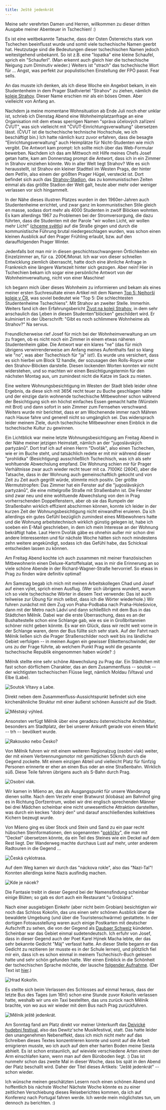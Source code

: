 ```yaml
---
title: Ještě jedenkrát
---
```


Meine sehr verehrten Damen und Herren, willkommen zu dieser
dritten Ausgabe meiner Abenteuer in Tschechien! :)

Es ist eine weitbekannte Tatsache, dass der Osten Österreichs stark von
Tschechen beeinflusst wurde und somit viele tschechische Namen geerbt hat.
Heutzutage sind die Bedeutungen dieser tschechischen Namen jedoch
weitestgehend unbekannt.
So ist z.B. eine "lopatka" eine kleine Schaufel, sprich ein "Schauferl".
(Man erkennt auch gleich hier die tschechische Neigung zum Diminutiv wieder.)
Weiters ist "strach" das tschechische Wort für ... Angst, was perfekt zur
populistischen Einstellung der FPÖ passt. Fear sells.

An das musste ich denken, als ich diese Woche ein Angebot bekam,
in ein Studentenheim in dem Prager Stadtviertel "Strahov" zu ziehen, nämlich
die [koleje Strahov].
Dieser Name erschien mir als ein böses Omen. Aber vielleicht von Anfang an.

Nachdem ja meine momentane Wohnsituation ab Ende Juli noch eher unklar ist,
schrieb ich Dienstag Abend eine Wohnheimplatzanfrage an eine Organisation
mit dem etwas sperrigen Namen "správa účelových zařízení ČVUT",
was sich vielleicht mit "ČVUT-Einrichtungsverwaltung" übersetzen lässt.
(ČVUT ist die tschechische technische Hochschule, wo ich beschäftigt bin.)
Ich hatte nämlich kurz zuvor erfahren, dass die besagte "Einrichtungsverwaltung"
auch Heimplätze für Nicht-Studenten wie mich vergibt.
Die Antwort kam prompt: Ich sollte mich über das Web-Formular bewerben.
Nachdem ich das am Mittwoch mit Hilfe meines Chefs Josef getan hatte,
kam am Donnerstag prompt die Antwort, dass ich in ein Zimmer in Strahov
einziehen könnte.
Wo in aller Welt liegt Strahov? Wie es sich herausstellt, ist Strahov ein
kleiner Stadtteil im Westen Prags, der hinter dem Petřín, also einem der größten
Prager Hügel, versteckt ist. Dort befindet sich auch das [Strahov-Stadion],
das zu kommunistischen Zeiten einmal als das größte Stadion der Welt galt,
heute aber mehr oder weniger verlassen vor sich hingammelt.

In der Nähe dieses illustren Platzes wurden in den 1960er-Jahren
auch Studentenheime errichtet, und zwar ganz im kommunistischen Stile gleich
en masse, sodass dort mehr als 4000 Studenten in zwölf Blöcken wohnten.
Es kam allerdings 1967 zu Problemen bei der Stromversorgung, die dazu führten,
dass die Studenten mit der Parole "wir wollen Licht, wir wollen mehr Licht"
([chceme světlo]) auf die Straße gingen und durch die kommunistische Führung
brutal niedergeschlagen wurden, was schon einen kleinen Ausblick auf den
Prager Frühling erlaubt, bzw. auf den darauffolgenden Prager Winter.

Jedenfalls bot man mir in diesen geschichtsschwangeren Örtlichkeiten
ein Einzelzimmer an, für ca. 200€/Monat. Ich war von dieser schnellen
Entwicklung ziemlich überrascht, hatte doch eine ähnliche Anfrage
in Frankreich eine längere Wartezeit hinter sich gezogen. Aber nein!
Hier in Tschechien bekam ich sogar eine persönliche Antwort von der
Wohnheimverwaltung, nicht von einer Maschine!

Ich begann mich über dieses Wohnheim zu informieren und bekam als
eines meiner ersten Suchresultate einen Artikel mit dem Namen
[Top 5: Nejhorší koleje v ČR], was soviel bedeutet wie
"Top 5: Die schlechtesten Studentenheime Tschechiens".
Mit Strahov an zweiter Stelle. Immerhin.
Weiters fand ich den Erfahrungsbericht [Život na koleji Strahov],
in dem sehr anschaulich das Leben in diesen Studenten"blöcken"
geschildert wird. Er kulminiert in der Überschrift:
"Gibt es noch schlimmere Wohnheime als Strahov?" Na servus.

Freundlicherweise rief Josef für mich bei der Wohnheimverwaltung an
um zu fragen, ob es nicht noch ein Zimmer in einem etwas näheren
Studentenheim gäbe. Die Antwort war ein klares "ne" (das für mich
übrigens verwirrenderweise am Anfang meines Aufenthalts fast so klang
wie "no", was aber Tschechisch für "ja" ist!).
Es wurde uns versichert, dass es sich hierbei um Block 12 handle, der
sozusagen den Rolls-Royce unter den Strahov-Blöcken darstelle.
Diesen lockenden Worten konnten wir nicht widerstehen, und so machten wir einen
Besichtigungstermin für den nächsten Montag aus, um zumindest nicht
die Katze im Sack zu mieten.

Eine weitere Wohnungsbesichtigung im Westen der Stadt blieb leider
ohne Ergebnis, da diese sich mit 365€ recht teuer zu Buche geschlagen hätte
und der einzige darin wohnende tschechische Mitbewohner schon
während der Besichtigung sich ein höchst einfaches Essen gemacht hatte
(Würsteln mit Brot) und dann sofort in sein Zimmer zum Fernsehen verschwand.
Weiters wurde mir berichtet, dass er am Wochenende immer nach Mähren nach Hause
fahre und generell nicht so umgänglich sei. Das widersprach leider meinem Ziele,
durch tschechische Mitbewohner einen Einblick in die tschechische Kultur zu
gewinnen.

Ein Lichtblick war meine letzte Wohnungsbesichtigung am Freitag Abend
in der Nähe meiner jetzigen Heimstatt, nämlich an der "jugoslávských partyzánů".
Dort traf ich auf einen Herrn "Dvořák", also einen Tschechen,
wie er im Buche steht, und tatsächlich redete er mit mir während dieser
"prohlídka" (Besichtigung) ausschließlich Tschechisch, was ich als sehr
wohltuende Abwechslung empfand. Die Wohnung schien mir für Prager Verhältnisse
zwar auch wieder recht teuer mit ca. 7100Kč (260€), aber die Tatsache,
dass in der Wohnung auch gemeinschaftlich gekocht und von Zeit zu Zeit
auch gegrillt würde, stimmte mich positiv. Der größte Wermutstropfen:
Das Zimmer hat ein Fenster auf die "jugoslávských partyzánů", die eine
mittelgroße Straße mit Straßenbahn ist. Die Fenster sind zwar neu und
eine wohltuende Abwechslung von den in Prag vorherrschenden Doppelfenstern,
aber ob sie das Rumpeln der Straßenbahn wirklich effizient abschirmen können,
konnte ich leider in der kurzen Zeit der Wohnungsbesichtigung nicht einwandfrei
eruieren.
Da ich allerdings ein gutes Gefühl bezüglich zumindest eines Mitbewohners hatte
und die Wohnung arbeitstechnisch wirklich günstig gelegen ist, habe ich soeben
ein E-Mail geschrieben, in dem ich mein Interesse an der Wohnung bekräftigt habe.
Laut Herrn Dvořák gäbe es ohnehin außer mir schon drei andere Interessenten und
für nächste Woche hätten sich noch mindestens zehn weitere
angekündigt, sodass ich das Gefühl habe, das Schicksal entscheiden lassen
zu können.

Am Freitag Abend kochte ich auch zusammen mit meiner französischen Mitbewohnerin
einen Deluxe-Kartoffelsalat, was in mir die Erinnerung an so viele schöne
Abende in der Richard-Wagner-Straße hervorrief. So etwas in Prag zu finden
wäre definitiv optimal!

Am Samstag begab ich mich mit meinen Arbeitskollegen Chad und Josef auf einen
výlet, sprich einen Ausflug. (Wer sich übrigens wundert, warum ich so viele
tschechische Wörter in diesem Text verwende: Das ist auch teilweise zur Übung
für mich selbst, dass ich die Wörter wiederhole.)
Wir fuhren zunächst mit dem Zug von Praha-Podbaba nach Praha-Holešovice,
dann mit der Metro nach Ládví und dann schließlich mit dem Bus in das Städtchen
Mělník.
Dabei war die erste Überraschung, dass es an der Bushaltestelle schon
eine Schlange gab, wie es sie in Großbritannien schöner nicht geben könnte.
Es war ein Glück, dass wir recht weit vorne in der Schlange waren,
denn der Bus füllte sich sehr stark.
Auf der Fahrt nach Mělník ließen sich die Prager Straßenschilder noch weit
bis ins ländliche Gebiet verfolgen -- in meinen Augen ein gewisser
Etikettenschwindel, der uns zu der Frage führte, ab welchem Punkt Prag wohl
die gesamte tschechische Republik eingenommen haben würde? :)

Mělník stellte eine sehr schöne Abwechslung zu Prag dar. Ein Städtchen mit
fast schon dörflichem Charakter, das an dem Zusammenfluss -- soutok --
der wichtigsten tschechischen Flüsse liegt, nämlich
Moldau (Vltava) und Elbe (Labe).

![Soutok Vltavy a Labe.]($media$/IMG_20160618_110633.jpg)

Direkt neben dem Zusammenfluss-Aussichtspunkt befindet sich eine kirchenähnliche
Struktur mit einer äußerst schönen Aussicht auf die Stadt.

![Městský výhled.]($media$/IMG_20160618_111020.jpg)

Ansonsten verfügt Mělník über eine geradezu österreichische Architektur,
besonders am Stadtplatz, der bei unserer Ankunft gerade von einem Markt --
trh -- bevölkert wurde.

![Rakousko nebo Česko?]($media$/IMG_20160618_111650.jpg)

Von Mělník fuhren wir mit einem weiteren Regionalzug (osobní vlak) weiter,
der mit einem Verbrennungsmotor mit gemütlichen 50km/h durch die Gegend
zockelte. Mit einem einzigen Abteil und vielleicht Platz für fünfzig Personen
erinnerte er eher an einen Bus oder an eine Straßenbahn. Wirklich süß.
Diese Teile fahren übrigens auch als S-Bahn durch Prag.

![Osobní vlak.]($media$/IMG_20160618_114005.jpg)

Wir kamen in Mšeno an, das als Ausgangspunkt für unsere Wanderung dienen sollte.
Nach dem Verzehr einer Bratwurst (klobása) am Bahnhof ging es
in Richtung Dorfzentrum, wobei wir drei englisch sprechenden Männer bei drei
Mädchen scheinbar eine nicht unwesentliche Attraktion darstellten, was durch
ein keckes "dobrý den" und darauf anschließendes kollektives Kichern bezeugt
wurde.

Von Mšeno ging es über Stock und Stein und Sand zu ein paar recht hübschen
Steinformationen, den sogenannten "[pokličky]", die man mit "Deckel" übersetzen
könnte, da ein Teil des Steines wie ein Deckel auf dem Rest liegt.
Der Wanderweg machte durchaus Lust auf mehr, unter anderem Radtouren in die
Gegend ...

![Česká cyklotrasa.]($media$/IMG_20160618_130755.jpg)

Auf dem Weg kamen wir durch das "náckova rokle", also das "Nazi-Tal"!
Konnten allerdings keine Nazis ausfindig machen.

![Kde je nácek?]($media$/IMG_20160618_134210.jpg)

Die Fantasie treibt in dieser Gegend bei der Namensfindung scheinbar einige
Blüten; so gab es dort auch ein Restaurant "u Grobiána".

Nach einer ausgiebigen Einkehr (aber nicht beim Grobian) besichtigten wir noch
das Schloss Kokořín, das uns einen sehr schönen Ausblick über die bewaldete
Umgebung (und über die Touristenschwärme) gestattete.
In der dortigen Fotoausstellung waren auch einige Postkarten mit
deutscher Aufschrift zu sehen, die von der Gegend als
[Daubaer Schweiz] kündeten. Scheinbar war das Gebiet einmal sudetendeutsch.
Ich erfuhr von Josef, dass in dieser Gegend auch der Poet Karel Hýnek Macha
lebte, der das sehr bekannte Gedicht "Máj" verfasst hatte. An dieser Stelle
begann er das Gedicht zu rezitieren (er musste es in der Schule lernen),
und plötzlich fiel mir ein, dass ich es schon einmal in
meinem Tschechisch-Buch gelesen hatte und sehr schön gefunden hatte.
Wer einen Einblick in die Schönheit der tschechischen Sprache möchte,
der lausche [folgender Aufnahme](https://www.youtube.com/watch?v=yOXqimCzoa4).
(Der Text ist [hier](http://www.lupomesky.cz/maj/).)

![Hrad Kokořín.]($media$/IMG_20160618_164738.jpg)

Es stellte sich beim Verlassen des Schlosses auf einmal heraus, dass
der letzte Bus des Tages (um 16h!) schon eine Stunde zuvor Kokořín verlassen hatte,
weshalb wir uns ein Taxi bestellten, das uns zurück nach Mělník brachte,
von wo aus wir wieder mit dem Bus nach Prag zurückfuhren.

![Mělník ještě jedenkrát.]($media$/IMG_20160618_183833.jpg)

Am Sonntag fand am Platz direkt vor meiner Unterkunft das
[Dejvické hudební festival], also das Dewitz'sche Musikfestival, statt.
Das hatte leider den unangenehmen Nebeneffekt, dass ich mich nicht mehr
auf das Schreiben dieses Textes konzentrieren konnte und somit auf die Arbeit
emigrieren musste, wo ich auch auf dem eher harten Boden meine Siesta abhielt.
Es ist schon erstaunlich, auf wieviele verschiedene Arten einem der Arm
einschlafen kann, wenn man auf dem Büroboden liegt. :)
Das ist nunmehr schon das zweite Mal in dieser Woche, dass bis spät in den Abend
der Platz beschallt wird. Daher der Titel dieses Artikels:
"Ještě jedenkrát" -- schon wieder.

Ich wünsche meinen geschätzten Lesern noch einen schönen Abend und
hoffentlich bis nächste Woche! Nächste Woche könnte es zu einer zeitlichen
Verschiebung dieses Reiseberichtes kommen, da ich auf Konferenz nach Portugal
fahren werde. Ich werde mein möglichstes tun, um dennoch zu berichten. :)


[Koleje Strahov]: https://cs.wikipedia.org/wiki/Koleje_Strahov
[Chceme světlo]: https://cs.wikipedia.org/wiki/Chceme_sv%C4%9Btlo!
[Strahov-Stadion]: https://de.wikipedia.org/wiki/Strahov-Stadion
[Top 5: Nejhorší koleje v ČR]: http://www.studenta.cz/top-5-nejhorsi-koleje-v-cr-bydleni-v-pekle/magazin/article/250
[Život na koleji Strahov]: http://bruxy.regnet.cz/utulekfest/
[Pokličky]: https://cs.wikipedia.org/wiki/Pokli%C4%8Dka_(geologie)
[Daubaer Schweiz]: https://de.wikipedia.org/wiki/Daubaer_Schweiz
[Dejvické hudební festival]: http://www.dehule.cz/
